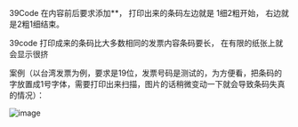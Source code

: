 39Code  在内容前后要求添加**， 
打印出来的条码左边就是 1细2粗开始， 右边就是2粗1细结束。

39code 打印成来的条码比大多数相同的发票内容条码要长， 在有限的纸张上就会显示很挤

案例（以台湾发票为例，要求是19位，发票号码是测试的，为方便看，把条码的字放置成1号字体，需要打印出来扫描，图片的话稍微变动一下就会导致条码失真的情况）：

 ![image](https://github.com/ButBueatiful/dotvim/raw/master/screenshots/vim-screenshot.jpg)
